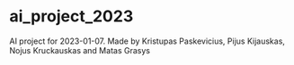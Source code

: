 # ai_project_2023
AI project for 2023-01-07. Made by Kristupas Paskevicius, Pijus Kijauskas, Nojus Kruckauskas and Matas Grasys

